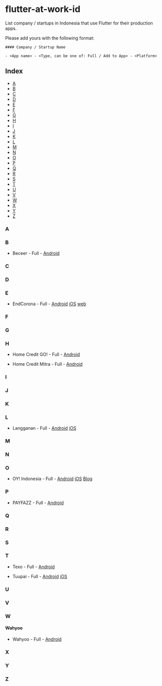 # flutter-at-work-id

List company / startups in Indonesia that use Flutter for their production apps.

Please add yours with the following format:

```
#### Company / Startup Name

- <App name> - <Type, can be one of: Full / Add to App> - <Platform>
```

## Index

- [A](#A)
- [B](#B)
- [C](#C)
- [D](#D)
- [E](#E)
- [F](#F)
- [G](#G)
- [H](#H)
- [I](#I)
- [J](#J)
- [K](#K)
- [L](#L)
- [M](#M)
- [N](#N)
- [O](#O)
- [P](#P)
- [Q](#Q)
- [R](#R)
- [S](#S)
- [T](#T)
- [U](#U)
- [V](#V)
- [W](#W)
- [X](#X)
- [Y](#Y)
- [Z](#Z)

### A

### B

- Beceer - Full - [Android](https://play.google.com/store/apps/details?id=com.gardanastudio.beceer)

### C

### D

### E

- EndCorona - Full - [Android](https://play.google.com/store/apps/details?id=id.endcorona.app) [iOS](https://apps.apple.com/id/app/endcorona/id1509293417) [web](https://endcorona.id/)

### F

### G

### H

- Home Credit GO! - Full - [Android](https://play.google.com/store/apps/details?id=id.co.homecredit.tippers)

- Home Credit Mitra - Full - [Android](https://play.google.com/store/apps/details?id=id.co.homecredit.pp)

### I

### J

### K

### L

- Langganan - Full - [Android](https://play.google.com/store/apps/details?id=co.id.langganan.app) [iOS](https://apps.apple.com/app/apple-store/id1510374993)

### M

### N

### O
- OY! Indonesia - Full - [Android](https://play.google.com/store/apps/details?id=com.oy.chat) [iOS](https://apps.apple.com/ID/app/id1208092457) [Blog](https://medium.com/oyindonesia/flutter-at-oy-indonesia-the-motivation-42e8c085002f)

### P

- PAYFAZZ - Full - [Android](https://play.google.com/store/apps/details?id=com.payfazz.android)

### Q

### R

### S

### T

- Texo - Full - [Android](https://play.google.com/store/apps/details?id=id.texo.ewallet)

- Tuupai - Full - [Android](https://play.google.com/store/apps/details?id=com.tuupai.member) [iOS](https://apps.apple.com/us/app/tuupai/id1455707146)

### U

### V

### W

#### Wahyoo

- Wahyoo - Full - [Android](https://play.google.com/store/apps/details?id=com.wahyoo_mobile)

### X

### Y

### Z
